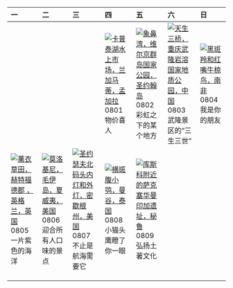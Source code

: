 | 一                                                                                                                                                                                                             | 二                                                                                                                                                                                               | 三                                                                                                                                                                                                          | 四                                                                                                                                                                                      | 五                                                                                                                                                                                          | 六                                                                                                                                                                                               | 日                                                                                                                                                                                        |
|:--------------------------------------------------------------------------------------------------------------------------------------------------------------------------------------------------------------|:------------------------------------------------------------------------------------------------------------------------------------------------------------------------------------------------|:-----------------------------------------------------------------------------------------------------------------------------------------------------------------------------------------------------------|:---------------------------------------------------------------------------------------------------------------------------------------------------------------------------------------|:-------------------------------------------------------------------------------------------------------------------------------------------------------------------------------------------|:------------------------------------------------------------------------------------------------------------------------------------------------------------------------------------------------|:-----------------------------------------------------------------------------------------------------------------------------------------------------------------------------------------|
|                                                                                                                                                                                                               |                                                                                                                                                                                                 |                                                                                                                                                                                                            | [![](https://www.bing.com/th?id=OHR.KaptaiLake_ZH-CN9085738832_320x240.jpg '卡普泰湖水上市场，兰加马蒂，孟加拉')](https://www.bing.com/th?id=OHR.KaptaiLake_ZH-CN9085738832_UHD.jpg)<br>0801<br>物价喜人    | [![](https://www.bing.com/th?id=OHR.TrunkBay_ZH-CN9268190655_320x240.jpg '象鼻湾，维尔京群岛国家公园，圣约翰岛')](https://www.bing.com/th?id=OHR.TrunkBay_ZH-CN9268190655_UHD.jpg)<br>0802<br>彩虹之下的某个地方      | [![](https://www.bing.com/th?id=OHR.WulongKarst_ZH-CN9386528384_320x240.jpg '天生三桥，重庆武隆岩溶国家地质公园，中国')](https://www.bing.com/th?id=OHR.WulongKarst_ZH-CN9386528384_UHD.jpg)<br>0803<br>武隆景区的“三生三世” | [![](https://www.bing.com/th?id=OHR.ImpalaOxpecker_ZH-CN9652434873_320x240.jpg '黑斑羚和红嘴牛椋鸟，南非')](https://www.bing.com/th?id=OHR.ImpalaOxpecker_ZH-CN9652434873_UHD.jpg)<br>0804<br>我是你的朋友 |
| [![](https://www.bing.com/th?id=OHR.HertfordshireLavender_ZH-CN9771886404_320x240.jpg '薰衣草田，赫特福德郡 ，英格兰，英国')](https://www.bing.com/th?id=OHR.HertfordshireLavender_ZH-CN9771886404_UHD.jpg)<br>0805<br>一片紫色的海洋 | [![](https://www.bing.com/th?id=OHR.MolokiniHawaii_ZH-CN0375050872_320x240.jpg '莫洛基尼，毛伊岛，夏威夷，美国')](https://www.bing.com/th?id=OHR.MolokiniHawaii_ZH-CN0375050872_UHD.jpg)<br>0806<br>迎合所有人口味的景点 | [![](https://www.bing.com/th?id=OHR.MichiganLighthouse_ZH-CN0581377136_320x240.jpg '圣约瑟夫北码头内灯和外灯，密歇根州，美国')](https://www.bing.com/th?id=OHR.MichiganLighthouse_ZH-CN0581377136_UHD.jpg)<br>0807<br>不止是航海需要它 | [![](https://www.bing.com/th?id=OHR.SpottedOwlet_ZH-CN0841935587_320x240.jpg '横斑腹小鸮，曼谷，泰国')](https://www.bing.com/th?id=OHR.SpottedOwlet_ZH-CN0841935587_UHD.jpg)<br>0808<br>小猫头鹰瞪了你一眼 | [![](https://www.bing.com/th?id=OHR.IncaRuinPeru_ZH-CN5068602301_320x240.jpg '库斯科附近的萨克塞华曼印加遗址，秘鲁')](https://www.bing.com/th?id=OHR.IncaRuinPeru_ZH-CN5068602301_UHD.jpg)<br>0809<br>弘扬土著文化 |                                                                                                                                                                                                 |                                                                                                                                                                                          |
|                                                                                                                                                                                                               |                                                                                                                                                                                                 |                                                                                                                                                                                                            |                                                                                                                                                                                        |                                                                                                                                                                                            |                                                                                                                                                                                                 |                                                                                                                                                                                          |
|                                                                                                                                                                                                               |                                                                                                                                                                                                 |                                                                                                                                                                                                            |                                                                                                                                                                                        |                                                                                                                                                                                            |                                                                                                                                                                                                 |                                                                                                                                                                                          |
|                                                                                                                                                                                                               |                                                                                                                                                                                                 |                                                                                                                                                                                                            |                                                                                                                                                                                        |                                                                                                                                                                                            |                                                                                                                                                                                                 |                                                                                                                                                                                          |